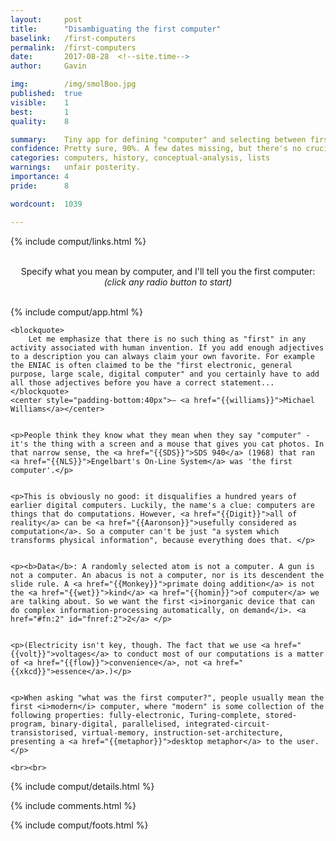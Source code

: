 ```yaml
---
layout:     post
title:      "Disambiguating the first computer"
baselink:   /first-computers
permalink:  /first-computers
date:       2017-08-28  <!--site.time-->
author:     Gavin

img:        /img/smolBoo.jpg
published:	true
visible: 	1
best:		1
quality:    8

summary:    Tiny app for defining "computer" and selecting between first computers.
confidence:	Pretty sure, 90%. A few dates missing, but there's no crucial overlaps.
categories: computers, history, conceptual-analysis, lists
warnings:	unfair posterity.
importance: 4
pride: 		8

wordcount:	1039

---
```


{%	include comput/links.html	%} 


<div id="intro">
	<center><br>
		Specify what you mean by computer, and I'll tell you the first computer: <br>
		<i>(click any radio button to start)</i><br><br>
	</center>
</div>


{%	include comput/app.html		%}


<div class="mySchtick">

	<blockquote>
		Let me emphasize that there is no such thing as "first" in any activity associated with human invention. If you add enough adjectives to a description you can always claim your own favorite. For example the ENIAC is often claimed to be the "first electronic, general purpose, large scale, digital computer" and you certainly have to add all those adjectives before you have a correct statement... 
	</blockquote>
	<center style="padding-bottom:40px">– <a href="{{williams}}">Michael Williams</a></center>


	<p>People think they know what they mean when they say "computer" - it's the thing with a screen and a mouse that gives you cat photos. In that narrow sense, the <a href="{{SDS}}">SDS 940</a> (1968) that ran <a href="{{NLS}}">Engelbart's On-Line System</a> was 'the first computer'.</p>


	<p>This is obviously no good: it disqualifies a hundred years of earlier digital computers. Luckily, the name's a clue: computers are things that do computations. However, <a href="{{Digit}}">all of reality</a> can be <a href="{{Aaronson}}">usefully considered as computation</a>. So a computer can't be just "a system which transforms physical information", because everything does that. </p>


	<p><b>Data</b>: A randomly selected atom is not a computer. A gun is not a computer. An abacus is not a computer, nor is its descendent the slide rule. A <a href="{{Monkey}}">primate doing addition</a> is not the <a href="{{wet}}">kind</a> <a href="{{homin}}">of computer</a> we are talking about. So we want the first <i>inorganic device that can do complex information-processing automatically, on demand</i>. <a href="#fn:2" id="fnref:2">2</a> </p>


	<p>(Electricity isn't key, though. The fact that we use <a href="{{volt}}">voltages</a> to conduct most of our computations is a matter of <a href="{{flow}}">convenience</a>, not <a href="{{xkcd}}">essence</a>.)</p>


	<p>When asking "what was the first computer?", people usually mean the first <i>modern</i> computer, where "modern" is some collection of the following properties: fully-electronic, Turing-complete, stored-program, binary-digital, parallelised, integrated-circuit-transistorised, virtual-memory, instruction-set-architecture, presenting a <a href="{{metaphor}}">desktop metaphor</a> to the user.</p>

	<br><br>	

</div>

{%	include comput/details.html 	%}

{%  include comments.html 	%}

{%  include comput/foots.html %}

